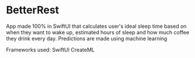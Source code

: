 # BetterRest

App made 100% in SwiftUI that calculates user's ideal sleep time based on when they want to wake up, estimated hours of sleep and how much coffee they drink every day.
Predictions are made using machine learning

Frameworks used:
SwiftUI
CreateML
